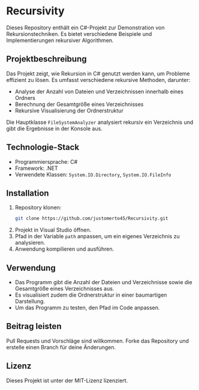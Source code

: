 # Recursivity

Dieses Repository enthält ein C#-Projekt zur Demonstration von Rekursionstechniken. Es bietet verschiedene Beispiele und Implementierungen rekursiver Algorithmen.

## Projektbeschreibung
Das Projekt zeigt, wie Rekursion in C# genutzt werden kann, um Probleme effizient zu lösen. Es umfasst verschiedene rekursive Methoden, darunter:
- Analyse der Anzahl von Dateien und Verzeichnissen innerhalb eines Ordners
- Berechnung der Gesamtgröße eines Verzeichnisses
- Rekursive Visualisierung der Ordnerstruktur

Die Hauptklasse `FileSystemAnalyzer` analysiert rekursiv ein Verzeichnis und gibt die Ergebnisse in der Konsole aus.

## Technologie-Stack
- Programmiersprache: C#
- Framework: .NET
- Verwendete Klassen: `System.IO.Directory`, `System.IO.FileInfo`

## Installation
1. Repository klonen:
   ```bash
   git clone https://github.com/justomerto45/Recursivity.git
   ```
2. Projekt in Visual Studio öffnen.
3. Pfad in der Variable `path` anpassen, um ein eigenes Verzeichnis zu analysieren.
4. Anwendung kompilieren und ausführen.

## Verwendung
- Das Programm gibt die Anzahl der Dateien und Verzeichnisse sowie die Gesamtgröße eines Verzeichnisses aus.
- Es visualisiert zudem die Ordnerstruktur in einer baumartigen Darstellung.
- Um das Programm zu testen, den Pfad im Code anpassen.

## Beitrag leisten
Pull Requests und Vorschläge sind willkommen. Forke das Repository und erstelle einen Branch für deine Änderungen.

## Lizenz
Dieses Projekt ist unter der MIT-Lizenz lizenziert.

